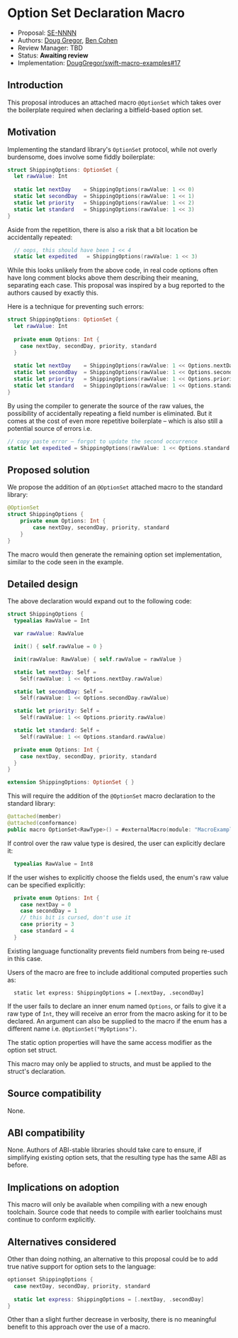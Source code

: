 # Option Set Declaration Macro

* Proposal: [SE-NNNN](NNNN-option-set-macro.md)
* Authors: [Doug Gregor](https://github.com/DougGregor), [Ben Cohen](https://github.com/airspeedswift)
* Review Manager: TBD
* Status: **Awaiting review**
* Implementation: [DougGregor/swift-macro-examples#17](https://github.com/DougGregor/swift-macro-examples/pull/17/)

## Introduction

This proposal introduces an attached macro `@OptionSet` which takes over the boilerplate required when declaring a bitfield-based option set.

## Motivation

Implementing the standard library's `OptionSet` protocol, while not overly burdensome, does involve some fiddly boilerplate:

```swift
struct ShippingOptions: OptionSet {
  let rawValue: Int
  
  static let nextDay    = ShippingOptions(rawValue: 1 << 0)
  static let secondDay  = ShippingOptions(rawValue: 1 << 1)
  static let priority   = ShippingOptions(rawValue: 1 << 2)
  static let standard   = ShippingOptions(rawValue: 1 << 3)
}
```

Aside from the repetition, there is also a risk that a bit location be accidentally repeated:

```swift
  // oops, this should have been 1 << 4
  static let expedited   = ShippingOptions(rawValue: 1 << 3)
```

While this looks unlikely from the above code, in real code options often have long comment blocks above them describing their meaning, separating each case. This proposal was inspired by a bug reported to the authors caused by exactly this.

Here is a technique for preventing such errors:

```swift
struct ShippingOptions: OptionSet {
  let rawValue: Int
  
  private enum Options: Int {
    case nextDay, secondDay, priority, standard
  }
  
  static let nextDay    = ShippingOptions(rawValue: 1 << Options.nextDay.rawValue)
  static let secondDay  = ShippingOptions(rawValue: 1 << Options.secondDay.rawValue)
  static let priority   = ShippingOptions(rawValue: 1 << Options.priority.rawValue)
  static let standard   = ShippingOptions(rawValue: 1 << Options.standard.rawValue)
}
```

By using the compiler to generate the source of the raw values, the possibility of accidentally repeating a field number is eliminated. But it comes at the cost of even more repetitive boilerplate – which is also still a potential source of errors i.e.

```swift
// copy paste error – forgot to update the second occurrence
static let expedited = ShippingOptions(rawValue: 1 << Options.standard.rawValue))
```

## Proposed solution

We propose the addition of an `@OptionSet` attached macro to the standard library:

```swift
@OptionSet
struct ShippingOptions {
    private enum Options: Int {
        case nextDay, secondDay, priority, standard
    }
}
```

The macro would then generate the remaining option set implementation, similar to the code seen in the example.

## Detailed design

The above declaration would expand out to the following code:

```swift
struct ShippingOptions {
  typealias RawValue = Int

  var rawValue: RawValue

  init() { self.rawValue = 0 }

  init(rawValue: RawValue) { self.rawValue = rawValue }

  static let nextDay: Self =
    Self(rawValue: 1 << Options.nextDay.rawValue)

  static let secondDay: Self =
    Self(rawValue: 1 << Options.secondDay.rawValue)

  static let priority: Self =
    Self(rawValue: 1 << Options.priority.rawValue)

  static let standard: Self =
    Self(rawValue: 1 << Options.standard.rawValue)

  private enum Options: Int {
    case nextDay, secondDay, priority, standard
  }
}

extension ShippingOptions: OptionSet { }
```

This will require the addition of the `@OptionSet` macro declaration to the standard library:

```swift
@attached(member)
@attached(conformance)
public macro OptionSet<RawType>() = #externalMacro(module: "MacroExamplesPlugin", type: "OptionSetMacro")
```

If control over the raw value type is desired, the user can explicitly declare it:

```swift
  typealias RawValue = Int8
```

If the user wishes to explicitly choose the fields used, the enum's raw value can be specified explicitly:

```swift
  private enum Options: Int {
    case nextDay = 0
    case secondDay = 1
    // this bit is cursed, don't use it
    case priority = 3
    case standard = 4
  }
```

Existing language functionality prevents field numbers from being re-used in this case.

Users of the macro are free to include additional computed properties such as:

```
  static let express: ShippingOptions = [.nextDay, .secondDay]
```

If the user fails to declare an inner enum named `Options`, or fails to give it a raw type of `Int`, they will receive an error from the macro asking for it to be declared. An argument can also be supplied to the macro if the enum has a different name i.e. `@OptionSet("MyOptions")`.

The static option properties will have the same access modifier as the option set struct.

This macro may only be applied to structs, and must be applied to the struct's declaration.

## Source compatibility

None. 

## ABI compatibility

None. Authors of ABI-stable libraries should take care to ensure, if simplifying existing option sets, that the resulting type has the same ABI as before.

## Implications on adoption

This macro will only be available when compiling with a new enough toolchain. Source code that needs to compile with earlier toolchains must continue to conform explicitly.

## Alternatives considered

Other than doing nothing, an alternative to this proposal could be to add true native support for option sets to the language:

```swift
optionset ShippingOptions {
  case nextDay, secondDay, priority, standard
  
  static let express: ShippingOptions = [.nextDay, .secondDay]
}
```

Other than a slight further decrease in verbosity, there is no meaningful benefit to this approach over the use of a macro.
